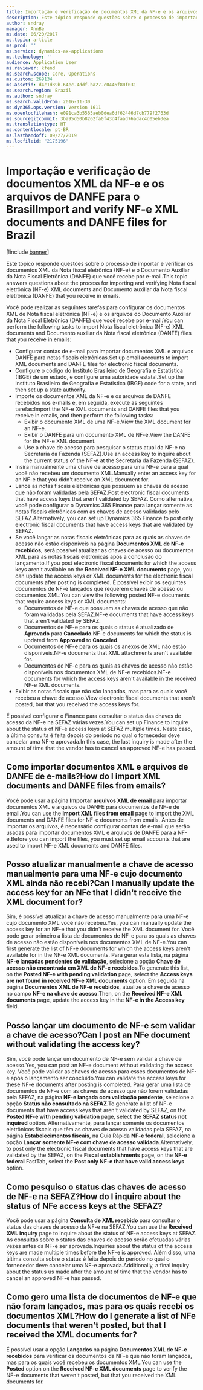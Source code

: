 ```yaml
---
title: Importação e verificação de documentos XML da NF-e e os arquivos de DANFE para o Brasil
description: Este tópico responde questões sobre o processo de importar e verificar os documentos XML da Nota fiscal eletrônica (NF-e) e o Documento Auxiliar da Nota Fiscal Eletrônica (DANFE) que você recebe por e-mail.
author: sndray
manager: AnnBe
ms.date: 06/20/2017
ms.topic: article
ms.prod: ''
ms.service: dynamics-ax-applications
ms.technology: ''
audience: Application User
ms.reviewer: kfend
ms.search.scope: Core, Operations
ms.custom: 269134
ms.assetid: d4c1d39b-64ec-4ddf-ba27-c0446f80f031
ms.search.region: Brazil
ms.author: sndray
ms.search.validFrom: 2016-11-30
ms.dyn365.ops.version: Version 1611
ms.openlocfilehash: e091ca3b5565aeb0dea6df62446d7cb779f2763d
ms.sourcegitcommit: 3ba95d50b8262fa0f43d4faad76adac4d05eb3ea
ms.translationtype: HT
ms.contentlocale: pt-BR
ms.lasthandoff: 09/27/2019
ms.locfileid: "2175196"
---
```

# <a name="import-and-verify-nf-e-xml-documents-and-danfe-files-for-brazil"></a><span data-ttu-id="115f9-103">Importação e verificação de documentos XML da NF-e e os arquivos de DANFE para o Brasil</span><span class="sxs-lookup"><span data-stu-id="115f9-103">Import and verify NF-e XML documents and DANFE files for Brazil</span></span>

[!include [banner](../includes/banner.md)]

<span data-ttu-id="115f9-104">Este tópico responde questões sobre o processo de importar e verificar os documentos XML da Nota fiscal eletrônica (NF-e) e o Documento Auxiliar da Nota Fiscal Eletrônica (DANFE) que você recebe por e-mail.</span><span class="sxs-lookup"><span data-stu-id="115f9-104">This topic answers questions about the process for importing and verifying Nota fiscal eletrônica (NF-e) XML documents and Documento auxiliar da Nota fiscal eletrônica (DANFE) that you receive in emails.</span></span>

<span data-ttu-id="115f9-105">Você pode realizar as seguintes tarefas para configurar os documentos XML de Nota fiscal eletrônica (NF-e) e os arquivos do Documento Auxiliar da Nota Fiscal Eletrônica (DANFE) que você recebe por e-mail:</span><span class="sxs-lookup"><span data-stu-id="115f9-105">You can perform the following tasks to import Nota fiscal eletrônica (NF-e) XML documents and Documento auxiliar da Nota fiscal eletrônica (DANFE) files that you receive in emails:</span></span>

-   <span data-ttu-id="115f9-106">Configurar contas de e-mail para importar documentos XML e arquivos DANFE para notas fiscais eletrônicas.</span><span class="sxs-lookup"><span data-stu-id="115f9-106">Set up email accounts to import XML documents and DANFE files for electronic fiscal documents.</span></span>
-   <span data-ttu-id="115f9-107">Configure o código do Instituto Brasileiro de Geografia e Estatistica (IBGE) de um estado, e configure uma autoridade estatal.</span><span class="sxs-lookup"><span data-stu-id="115f9-107">Set up the Instituto Brasileiro de Geografia e Estatistica (IBGE) code for a state, and then set up a state authority.</span></span>
-   <span data-ttu-id="115f9-108">Importe os documentos XML da NF-e e os arquivos de DANFE recebidos nos e-mails e, em seguida, execute as seguintes tarefas:</span><span class="sxs-lookup"><span data-stu-id="115f9-108">Import the NF-e XML documents and DANFE files that you receive in emails, and then perform the following tasks:</span></span>
    -   <span data-ttu-id="115f9-109">Exibir o documento XML de uma NF-e.</span><span class="sxs-lookup"><span data-stu-id="115f9-109">View the XML document for an NF-e.</span></span>
    -   <span data-ttu-id="115f9-110">Exibir o DANFE para um documento XML de NF-e.</span><span class="sxs-lookup"><span data-stu-id="115f9-110">View the DANFE for the NF-e XML document.</span></span>
    -   <span data-ttu-id="115f9-111">Use a chave de acesso para pesquisar o status atual da NF-e na Secretaria da Fazenda (SEFAZ).</span><span class="sxs-lookup"><span data-stu-id="115f9-111">Use an access key to inquire about the current status of the NF-e at the Secretaria da Fazenda (SEFAZ).</span></span>
-   <span data-ttu-id="115f9-112">Insira manualmente uma chave de acesso para uma NF-e para a qual você não recebeu um documento XML.</span><span class="sxs-lookup"><span data-stu-id="115f9-112">Manually enter an access key for an NF-e that you didn't receive an XML document for.</span></span>
-   <span data-ttu-id="115f9-113">Lance as notas fiscais eletrônicas que possuem as chaves de acesso que não foram validadas pela SEFAZ.</span><span class="sxs-lookup"><span data-stu-id="115f9-113">Post electronic fiscal documents that have access keys that aren't validated by SEFAZ.</span></span> <span data-ttu-id="115f9-114">Como alternativa, você pode configurar o Dynamics 365 Finance para lançar somente as notas fiscais eletrônicas com as chaves de acesso validadas pelo SEFAZ.</span><span class="sxs-lookup"><span data-stu-id="115f9-114">Alternatively, you can set up Dynamics 365 Finance to post only electronic fiscal documents that have access keys that are validated by SEFAZ.</span></span>
-   <span data-ttu-id="115f9-115">Se você lançar as notas fiscais eletrônicas para as quais as chaves de acesso não estão disponíveis na página **Documentos XML de NF-e recebidos**, será possível atualizar as chaves de acesso ou documentos XML para as notas fiscais eletrônicas após a conclusão do lançamento.</span><span class="sxs-lookup"><span data-stu-id="115f9-115">If you post electronic fiscal documents for which the access keys aren't available on the **Received NF-e XML documents** page, you can update the access keys or XML documents for the electronic fiscal documents after posting is completed.</span></span> <span data-ttu-id="115f9-116">É possível exibir os seguintes documentos de NF-e lançados que requerem chaves de acesso ou documentos XML:</span><span class="sxs-lookup"><span data-stu-id="115f9-116">You can view the following posted NF-e documents that require access keys or XML documents:</span></span>
    -   <span data-ttu-id="115f9-117">Documentos de NF-e que possuem as chaves de acesso que não foram validadas pela SEFAZ.</span><span class="sxs-lookup"><span data-stu-id="115f9-117">NF-e documents that have access keys that aren't validated by SEFAZ.</span></span>
    -   <span data-ttu-id="115f9-118">Documentos de NF-e para os quais o status é atualizado de **Aprovado** para **Cancelado**.</span><span class="sxs-lookup"><span data-stu-id="115f9-118">NF-e documents for which the status is updated from **Approved** to **Canceled**.</span></span>
    -   <span data-ttu-id="115f9-119">Documentos de NF-e para os quais os anexos de XML não estão disponíveis.</span><span class="sxs-lookup"><span data-stu-id="115f9-119">NF-e documents that XML attachments aren't available for.</span></span>
    -   <span data-ttu-id="115f9-120">Documentos de NF-e para os quais as chaves de acesso não estão disponíveis nos documentos XML de NF-e recebidos.</span><span class="sxs-lookup"><span data-stu-id="115f9-120">NF-e documents for which the access keys aren't available in the received NF-e XML documents.</span></span>
-   <span data-ttu-id="115f9-121">Exibir as notas fiscais que não são lançadas, mas para as quais você recebeu a chave de acesso.</span><span class="sxs-lookup"><span data-stu-id="115f9-121">View electronic fiscal documents that aren't posted, but that you received the access keys for.</span></span>

<span data-ttu-id="115f9-122">É possível configurar o Finance para consultar o status das chaves de acesso da NF-e na SEFAZ várias vezes.</span><span class="sxs-lookup"><span data-stu-id="115f9-122">You can set up Finance to inquire about the status of NF-e access keys at SEFAZ multiple times.</span></span> <span data-ttu-id="115f9-123">Neste caso, a última consulta é feita depois do período no qual o fornecedor deve cancelar uma NF-e aprovada.</span><span class="sxs-lookup"><span data-stu-id="115f9-123">In this case, the last inquiry is made after the amount of time that the vendor has to cancel an approved NF-e has passed.</span></span>

## <a name="how-do-i-import-xml-documents-and-danfe-files-from-emails"></a><span data-ttu-id="115f9-124">Como importar documentos XML e arquivos de DANFE de e-mails?</span><span class="sxs-lookup"><span data-stu-id="115f9-124">How do I import XML documents and DANFE files from emails?</span></span>
<span data-ttu-id="115f9-125">Você pode usar a página **Importar arquivos XML de email** para importar documentos XML e arquivos de DANFE para documentos de NF-e de email.</span><span class="sxs-lookup"><span data-stu-id="115f9-125">You can use the **Import XML files from email** page to import the XML documents and DANFE files for NF-e documents from emails.</span></span> <span data-ttu-id="115f9-126">Antes de importar os arquivos, é necessário configurar contas de e-mail que serão usadas para importar documentos XML e arquivos de DANFE para a NF-e.</span><span class="sxs-lookup"><span data-stu-id="115f9-126">Before you can import the files, you must set up email accounts that are used to import NF-e XML documents and DANFE files.</span></span>

## <a name="can-i-manually-update-the-access-key-for-an-nfe-that-i-didnt-receive-the-xml-document-for"></a><span data-ttu-id="115f9-127">Posso atualizar manualmente a chave de acesso manualmente para uma NF-e cujo documento XML ainda não recebi?</span><span class="sxs-lookup"><span data-stu-id="115f9-127">Can I manually update the access key for an NFe that I didn't receive the XML document for?</span></span>
<span data-ttu-id="115f9-128">Sim, é possível atualizar a chave de acesso manualmente para uma NF-e cujo documento XML você não recebeu.</span><span class="sxs-lookup"><span data-stu-id="115f9-128">Yes, you can manually update the access key for an NF-e that you didn't receive the XML document for.</span></span> <span data-ttu-id="115f9-129">Você pode gerar primeiro a lista de documentos de NF-e para os quais as chaves de acesso não estão disponíveis nos documentos XML de NF-e.</span><span class="sxs-lookup"><span data-stu-id="115f9-129">You can first generate the list of NF-e documents for which the access keys aren't available for in the NF-e XML documents.</span></span> <span data-ttu-id="115f9-130">Para gerar esta lista, na página **NF-e lançadas pendentes de validação**, selecione a opção **Chave de acesso não encontrada em XML de NF-e recebidos**.</span><span class="sxs-lookup"><span data-stu-id="115f9-130">To generate this list, on the **Posted NF-e with pending validation** page, select the **Access keys are not found in received NF-e XML documents** option.</span></span> <span data-ttu-id="115f9-131">Em seguida na página **Documentos XML de NF-e recebidos**, atualize a chave de acesso no campo **NF-e na chave de acesso**.</span><span class="sxs-lookup"><span data-stu-id="115f9-131">Then, on the **Received NF-e XML documents** page, update the access key in the **NF-e in the Access key** field.</span></span>

## <a name="can-i-post-an-nfe-document-without-validating-the-access-key"></a><span data-ttu-id="115f9-132">Posso lançar um documento de NF-e sem validar a chave de acesso?</span><span class="sxs-lookup"><span data-stu-id="115f9-132">Can I post an NFe document without validating the access key?</span></span>
<span data-ttu-id="115f9-133">Sim, você pode lançar um documento de NF-e sem validar a chave de acesso.</span><span class="sxs-lookup"><span data-stu-id="115f9-133">Yes, you can post an NF-e document without validating the access key.</span></span> <span data-ttu-id="115f9-134">Você pode validar as chaves de acesso para esses documentos de NF-e após o lançamento ser concluído.</span><span class="sxs-lookup"><span data-stu-id="115f9-134">You can validate the access keys for these NF-e documents after posting is completed.</span></span> <span data-ttu-id="115f9-135">Para gerar uma lista de documentos de NF-e com as chaves de acesso que não forem validadas pela SEFAZ, na página **NF-e lançada com validação pendente**, selecione a opção **Status não consultado na SEFAZ**.</span><span class="sxs-lookup"><span data-stu-id="115f9-135">To generate a list of NF-e documents that have access keys that aren't validated by SEFAZ, on the **Posted NF-e with pending validation** page, select the **SEFAZ status not inquired** option.</span></span> <span data-ttu-id="115f9-136">Alternativamente, para lançar somente os documentos eletrônicos fiscais que têm as chaves de acesso validadas pela SEFAZ, na página **Estabelecimentos fiscais**, na Guia Rápida **NF-e federal**, selecione a opção **Lançar somente NF-e com chave de acesso validada**.</span><span class="sxs-lookup"><span data-stu-id="115f9-136">Alternatively, to post only the electronic fiscal documents that have access keys that are validated by the SEFAZ, on the **Fiscal establishments** page, on the **NF-e federal** FastTab, select the **Post only NF-e that have valid access keys** option.</span></span>

## <a name="how-do-i-inquire-about-the-status-of-nfe-access-keys-at-the-sefaz"></a><span data-ttu-id="115f9-137">Como pesquiso o status das chaves de acesso de NF-e na SEFAZ?</span><span class="sxs-lookup"><span data-stu-id="115f9-137">How do I inquire about the status of NFe access keys at the SEFAZ?</span></span>
<span data-ttu-id="115f9-138">Você pode usar a página **Consulta de XML recebido** para consultar o status das chaves de acesso da NF-e na SEFAZ.</span><span class="sxs-lookup"><span data-stu-id="115f9-138">You can use the **Received XML inquiry** page to inquire about the status of NF-e access keys at SEFAZ.</span></span> <span data-ttu-id="115f9-139">As consultas sobre o status das chaves de acesso serão efetuadas várias vezes antes da NF-e ser aprovada.</span><span class="sxs-lookup"><span data-stu-id="115f9-139">Inquiries about the status of the access keys are made multiple times before the NF-e is approved.</span></span> <span data-ttu-id="115f9-140">Além disso, uma última consulta sobre o status é feita depois do período no qual o fornecedor deve cancelar uma NF-e aprovada.</span><span class="sxs-lookup"><span data-stu-id="115f9-140">Additionally, a final inquiry about the status us made after the amount of time that the vendor has to cancel an approved NF-e has passed.</span></span>

## <a name="how-do-i-generate-a-list-of-nfe-documents-that-werent-posted-but-that-i-received-the-xml-documents-for"></a><span data-ttu-id="115f9-141">Como gero uma lista de documentos de NF-e que não foram lançados, mas para os quais recebi os documentos XML?</span><span class="sxs-lookup"><span data-stu-id="115f9-141">How do I generate a list of NFe documents that weren't posted, but that I received the XML documents for?</span></span>
<span data-ttu-id="115f9-142">É possível usar a opção **Lançados** na página **Documentos XML de NF-e recebidos** para verificar os documentos da NF-e que não foram lançados, mas para os quais você recebeu os documentos XML.</span><span class="sxs-lookup"><span data-stu-id="115f9-142">You can use the **Posted** option on the **Received NF-e XML documents** page to verify the NF-e documents that weren't posted, but that you received the XML documents for.</span></span>



